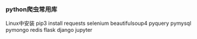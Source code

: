 ### python爬虫常用库
Linux中安装
pip3 install requests selenium beautifulsoup4 pyquery pymysql pymongo redis flask django jupyter
